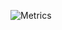 ![Metrics](https://metrics.lecoq.io/cainthebest?template=classic&base.hireable=true&isocalendar=1&stars=1&habits=1&people=1&stargazers=1&code=1&activity=1&achievements=1&notable=1&lines=1&traffic=1&base.indepth=false&base.hireable=true&isocalendar.duration=half-year&stars.limit=4&habits.from=200&habits.days=14&habits.facts=true&habits.charts=false&habits.charts.type=classic&habits.trim=false&habits.languages.limit=8&people.limit=24&people.identicons=false&people.identicons.hide=false&people.size=28&people.types=followers%2C%20following&people.shuffle=false&stargazers.charts.type=classic&code.lines=12&code.load=400&code.days=3&code.visibility=public&activity.limit=5&activity.load=300&activity.days=14&activity.visibility=all&activity.timestamps=false&activity.filter=all&achievements.threshold=C&achievements.secrets=true&achievements.display=detailed&achievements.limit=0&notable.from=organization&notable.repositories=false&notable.indepth=false&notable.types=commit&config.timezone=Europe%2FLondon&config.octicon=true)
